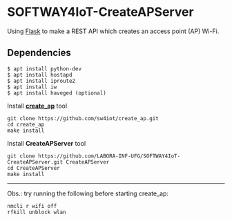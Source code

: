 # SOFTWAY4IoT-CreateAPServer
Using [Flask](http://flask.pocoo.org/) to make a REST API which creates an access point (AP) Wi-Fi.

## Dependencies
```
$ apt install python-dev
$ apt install hostapd
$ apt install iproute2
$ apt install iw
$ apt install haveged (optional)
```

Install [**create_ap**](https://github.com/sw4iot/create_ap) tool
```
git clone https://github.com/sw4iot/create_ap.git
cd create_ap
make install
```

Install **CreateAPServer** tool
```
git clone https://github.com/LABORA-INF-UFG/SOFTWAY4IoT-CreateAPServer.git CreateAPServer
cd CreateAPServer
make install
```

----
Obs.: try running the following before starting create_ap:
```
nmcli r wifi off
rfkill unblock wlan
```
